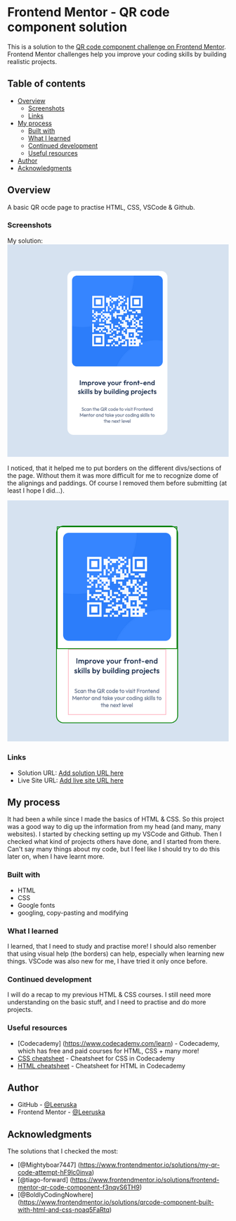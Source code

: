 # Frontend Mentor - QR code component solution

This is a solution to the [QR code component challenge on Frontend Mentor](https://www.frontendmentor.io/challenges/qr-code-component-iux_sIO_H).
Frontend Mentor challenges help you improve your coding skills by building realistic projects. 

## Table of contents

- [Overview](#overview)
  - [Screenshots](#screenshot)
  - [Links](#links)
- [My process](#my-process)
  - [Built with](#built-with)
  - [What I learned](#what-i-learned)
  - [Continued development](#continued-development)
  - [Useful resources](#useful-resources)
- [Author](#author)
- [Acknowledgments](#acknowledgments)


## Overview

A basic QR ocde page to practise HTML, CSS, VSCode & Github.

### Screenshots

My solution:
![solution](./images/Screenshot-finished.png)

I noticed, that it helped me to put borders on the different divs/sections of the page. Without them it was more difficult for me to recognize dome of the alignings and paddings. Of course I removed them before submitting (at least I hope I did...).

![borders for help](./images/Screenshot-borders.png)

### Links

- Solution URL: [Add solution URL here](https://your-solution-url.com)
- Live Site URL: [Add live site URL here](https://your-live-site-url.com)

## My process

It had been a while since I made the basics of HTML & CSS. So this project was a good way to dig up the information from my head (and many, many websites).
I started by checking setting up my VSCode and Github.
Then I checked what kind of projects others have done, and I started from there.
Can't say many things about my code, but I feel like I should try to do this later on, when I have learnt more.

### Built with

- HTML
- CSS
- Google fonts
- googling, copy-pasting and modifying

### What I learned

I learned, that I need to study and practise more!
I should also remenber that using visual help (the borders) can help, especially when learning new things.
VSCode was also new for me, I have tried it only once before.

### Continued development

I will do a recap to my previous HTML & CSS courses. I still need more understanding on the basic stuff, and I need to practise and do more projects.

### Useful resources
- [Codecademy] (https://www.codecademy.com/learn) - Codecademy, which has free and paid courses for HTML, CSS + many more!
- [CSS cheatsheet](https://www.codecademy.com/learn/learn-css/modules/syntax-and-selectors/cheatsheet) - Cheatsheet for CSS in Codecademy
- [HTML cheatsheet](https://www.codecademy.com/learn/learn-html/modules/learn-html-elements/cheatsheet) - Cheatsheet for HTML in Codecademy

## Author

- GitHub - [@Leeruska](https://github.com/Leeruska)
- Frontend Mentor - [@Leeruska](https://www.frontendmentor.io/profile/Leeruska)

## Acknowledgments

The solutions that I checked the most:
- [@Mightyboar7447] (https://www.frontendmentor.io/solutions/my-qr-code-attempt-hF9lc0inva)
- [@tiago-forward] (https://www.frontendmentor.io/solutions/frontend-mentor-qr-code-component-f3nqvS6TH9)
- [@BoldlyCodingNowhere] (https://www.frontendmentor.io/solutions/qrcode-component-built-with-html-and-css-noaq5FaRtq)
